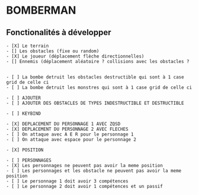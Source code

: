 # BOMBERMAN

## Fonctionalités à développer

    - [X] Le terrain
    - [] Les obstacles (fixe ou random)
    - [X] Le joueur (déplacement flèche directionnelles)
    - [] Ennemis (déplacement aléatoire ? collisions avec les obstacles ?


    - [ ] La bombe detruit les obstacles destructible qui sont à 1 case grid de celle ci
    - [ ] La bombe detruit les monstres qui sont à 1 case grid de celle ci

    - [ ] AJOUTER
    - [ ] AJOUTER DES OBSTACLES DE TYPES INDESTRUCTIBLE ET DESTRUCTIBLE

    - [ ] KEYBIND

    - [X] DEPLACEMENT DU PERSONNAGE 1 AVEC ZQSD
    - [X] DEPLACEMENT DU PERSONNAGE 2 AVEC FLECHES
    - [ ] On attaque avec A E R pour le personnage 1
    - [ ] On attaque avec espace pour le personnage 2

    - [X] POSITION

    - [ ] PERSONNAGES
    - [X] Les personnages ne peuvent pas avoir la meme position
    - [ ] Les personnages et les obstacle ne peuvent pas avoir la meme position
    - [ ] Le personnage 1 doit avoir 3 compétences
    - [ ] Le personnage 2 doit avoir 1 compétences et un passif
